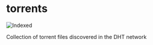 torrents 
========
![Indexed](https://img.shields.io/badge/indexed-25403-blue)

Collection of torrent files discovered in the DHT network
